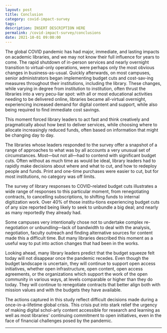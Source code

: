 ```yaml
---
layout: post
title: Conclusion
category: covid-impact-survey
tags:
description: INSERT DESCRIPTION HERE 
permalink: /covid-impact-survey/conclusions
date: 2021-10-01 09:00:00
---
```


The global COVID pandemic has had major, immediate, and lasting impacts on academic libraries, and we may not know their full influence for years to come. The rapid shutdown of in-person services and nearly overnight transition to virtual-only operations, were perhaps only the most obvious changes in business-as-usual. Quickly afterwards, on most campuses, senior administrators began implementing budget cuts and cost-sav-ing measures throughout their institutions, including the library. These changes, while varying in degree from institution to institution, often thrust the libraries into a very pecu-liar spot: with all or most educational activities needing to be delivered online, libraries became all-virtual overnight, experiencing increased demand for digital content and support, while also being required to find immediate cost savings. 

This moment forced library leaders to act fast and think creatively and pragmatically about how best to deliver services, while choosing where to allocate increasingly reduced funds, often based on information that might be changing day to day. 

The libraries whose leaders responded to the survey offer a snapshot of a range of approaches to what was by all accounts a very unusual set of circumstances. Most—but not all—had to contend with significant budget cuts. Often without as much time as would be ideal, library leaders had to rapidly make decisions about where and what to cut, and how to redeploy people and funds. Print and one-time purchases were easier to cut, but for most institutions, no category was off limits. 

The survey of library responses to COVID-related budget cuts illustrates a wide range of responses to this particular moment, from renegotiating contracts, to cancelling subscriptions, to shifting funds to internal digitization work. Over 40% of those institu-tions experiencing budget cuts of any size reported being likely to seek to unbundle a big deal; and nearly as many reportedly they already had. 

Some campuses very intentionally chose not to undertake complex re-negotiation or unbundling—lack of bandwidth to deal with the analysis, negotiation, faculty outreach and finding alternative sources for content made this a difficult time. But many libraries described this moment as a useful way to put into action changes that had been in the works.

Looking ahead, many library leaders predict that the budget squeeze felt today will not disappear once the pandemic recedes. Even though the budget landscape is uncertain, they will continue to support open access initiatives, whether open infrastructure, open content, open access agreements, or the organizations which support the work of the open community in various ways, at levels comparable or higher than they do today. They will continue to renegotiate contracts that better align both with mission values and with the budgets they have available. 

The actions captured in this study reflect difficult decisions made during a once-in-a-lifetime global crisis. This crisis put into stark relief the urgency of making digital schol-arly content accessible for research and learning as well as most libraries' continuing commitment to open initiatives, even in the face of financial challenges posed by the pandemic.


***
